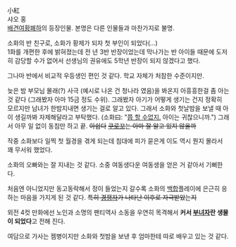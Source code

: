 小紅  
샤오 홍  
[배견여황폐하](%EB%B0%B0%EA%B2%AC%EC%97%AC%ED%99%A9%ED%8F%90%ED%95%98.md)의 등장인물.
본명은 다른 인물들과 마찬가지로 불명.

소화의 반 친구로, 소화가 황제가 되자 첫 부인이 되었다(...)  
1화를 개편한 후에 밝혀졌는데 전 년 3반 반장이었는데 막나가는 반 아이들 때문에 도저히 감당할 수가 없어서 선생님의 권유에도 5학년 반장이
되지 않겠다고 했다.

그나마 반에서 비교적 우등생인 편인 것 같다. 학교 자체가 처참한 수준이지만.  

늦은 밤 부모님 몰래(?) 사극 (예시로 나온 건 청나라 였음)을 봐온지 아흥흥한걸 좀 아는 것 같다 (그래봤자 아마 15금 정도 수위).
그래봤자 아기가 어떻게 생기는 건지 정확히 모르지만 남녀가 한밤지내면 생기는 걸로 알고 있다. 그래서 소화와 첫날밤을 보낼 때 아이 생길까봐
자제해달라고 부탁했다. (소화曰: "[쯥 할 수없지.](%EC%94%81%20%EC%96%B4%EC%A9%94%20%EC%88%98%20%EC%97%86%EC%A7%80.md)
아이는 귀찮으니까.") 그래서 아무 일 없이 동침만 하고 끝. <del>아쉽다</del> <del>[쿠로꼬](%EC%86%8C%EC%98%81%28%EB%B0%B0%EA%B2%AC%EC%97%AC%ED%99%A9%ED%8F%90%ED%95%98%29.md)는 아마 잘 알고
있지 않을까</del>

작중 소화보다 일찍 첫 월경을 겪게 되는데 침대에 피가 묻은게 이도 역시 뭔지 몰라서 꽤 무서워 했었다.  

소화의 오빠와는 잘 지내는 것 같다. 소중 여동생다운 여동생을 얻은 거 같아서 기뻐한다.  

처음엔 아니었지만 동고동락해서 정이 들었는지 갈수록 소화의 [백합](%EB%B0%B1%ED%95%A9.md)플레이에 은근히 응하는
마음을 가지게 된 것 같다. <del>특히 [경쟁자](%EC%9C%84%EB%9E%80%28%EB%B0%B0%EA%B2%AC%EC%97%AC%ED%99%A9%ED%8F%90%ED%95%98%29.md)가 나타난 이후로 자극받았는지</del>

외전 4컷 만화에선 노인과 소명의 팬티역사 소동을 우연히 목격해서 **커서
[부녀자](%EB%B6%80%EB%85%80%EC%9E%90.md)란 생물이 되었다**고 전해 진다.

여담으로 가사는 젬병이지만 소화와 첫밤을 보낸 후 엄마한테 따로 배우고 있는 것 같다.  


